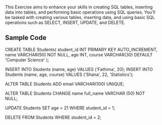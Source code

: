 
This Exercise aims to enhance your skills in creating SQL tables, inserting data into tables, and performing basic operations using SQL queries. You'll be tasked with creating various tables, inserting data, and using basic SQL operations such as SELECT, INSERT, UPDATE, and DELETE.

## Sample Code

CREATE TABLE Students(
    student_id INT PRIMARY KEY AUTO_INCREMENT,
    name VARCHAR(50) NOT NULL,
    age INT,
    course VARCHAR(30) DEFAULT 'Computer Science'
    );
    
INSERT INTO Students (name, age) VALUES ('Fathima', 20);
INSERT INTO Students (name, age, course) VALUES ('Shana', 22, 'Statistics');

ALTER TABLE Students
ADD email VARCHAR(100) UNIQUE;

ALTER TABLE Students
CHANGE name full_name VARCHAR (50) NOT NULL;

UPDATE Students
SET age = 21 WHERE student_id = 1;

DELETE FROM Students
WHERE student_id = 2;


